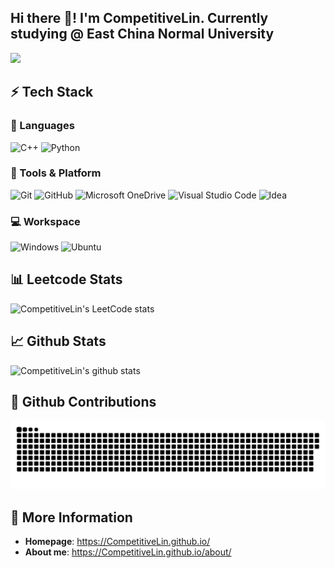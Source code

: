 ## Hi there 👋! I'm CompetitiveLin. Currently studying @ East China Normal University

![](https://komarev.com/ghpvc/?username=CompetitiveLin&label=Profile%20views&color=0e75b6&style=flat)

<!-- ![Top Langs](https://github-readme-stats.vercel.app/api/top-langs/?username=CompetitiveLin&layout=compact&hide_border=true) -->


## ⚡ Tech Stack

### 🚀 Languages
  ![C++](https://img.shields.io/badge/-C++-333333?style=flat&logo=C%2B%2B&logoColor=00599C)
  ![Python](https://img.shields.io/badge/-Python-333333?style=flat&logo=python)

### 🧩 Tools & Platform
  ![Git](https://img.shields.io/badge/-Git-333333?style=flat&logo=git)
  ![GitHub](https://img.shields.io/badge/-GitHub-333333?style=flat&logo=github)
  ![Microsoft OneDrive](https://img.shields.io/badge/Microsoft_OneDrive-333333?style=flat&logo=Microsoft+OneDrive)
  ![Visual Studio Code](https://img.shields.io/badge/-Visual%20Studio%20Code-333333?style=flat&logo=visual-studio-code)
  ![Idea](https://img.shields.io/badge/-IntelliJ_IDEA-333333?style=flat&logo=intellijidea)

### 💻 Workspace
![Windows](https://img.shields.io/badge/Windows-333333?style=flat&logo=windows)
![Ubuntu](https://img.shields.io/badge/Ubuntu-333333?style=flat&logo=ubuntu)

## 📊 Leetcode Stats
![CompetitiveLin's LeetCode stats](https://leetcode-stats-six.vercel.app/?username=CompetitiveLin&cn=true&theme=dark)

## 📈 Github Stats
![CompetitiveLin's github stats](https://github-readme-stats.vercel.app/api?username=CompetitiveLin&show_icons=true&count_private=true&theme=swift)


## 🐍 Github Contributions
![](https://raw.githubusercontent.com/CompetitiveLin/Snake-in-Contribution-Grid/output/github-contribution-grid-snake.svg)

## 📝 More Information

- **Homepage**: <https://CompetitiveLin.github.io/>
- **About me**: <https://CompetitiveLin.github.io/about/>


<!--
**CompetitiveLin/CompetitiveLin** is a ✨ _special_ ✨ repository because its `README.md` (this file) appears on your GitHub profile.

Here are some ideas to get you started:

- 🔭 I’m currently working on ...
- 🌱 I’m currently learning ...
- 👯 I’m looking to collaborate on ...
- 🤔 I’m looking for help with ...
- 💬 Ask me about ...
- 📫 How to reach me: ...
- 😄 Pronouns: ...
- ⚡ Fun fact: ...
-->

